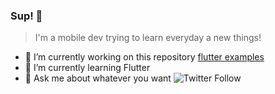 ### Sup! 👋
> I'm a mobile dev trying to learn everyday a new things!

- 🔭 I’m currently working on this repository [flutter examples](https://github.com/ThiagoEvoa/flutter_examples)
- 🌱 I’m currently learning Flutter
- 💬 Ask me about whatever you want ![Twitter Follow](https://img.shields.io/twitter/follow/thiagoevoa2?label=%40thiagoevoa2)

